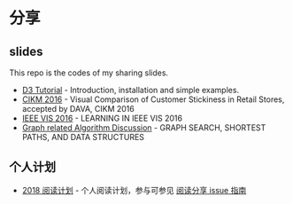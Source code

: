 # 分享

## slides

This repo is the codes of my sharing slides.

- [D3 Tutorial](https://hijiangtao.github.io/slides/s-D3-Basic-Tutorial/) - Introduction, installation and simple examples.
- [CIKM 2016](https://hijiangtao.github.io/slides/s-CIKM2016/DAVA16.pdf) - Visual Comparison of Customer Stickiness in Retail Stores, accepted by DAVA, CIKM 2016
- [IEEE VIS 2016](https://hijiangtao.github.io/slides/s-IEEEVIS2016/) - LEARNING IN IEEE VIS 2016
- [Graph related Algorithm Discussion](https://hijiangtao.github.io/slides/s-Graph-Search-Related/) - GRAPH SEARCH, SHORTEST PATHS, AND DATA STRUCTURES

## 个人计划

- [2018 阅读计划](https://github.com/hijiangtao/slides/issues/1) - 个人阅读计划，参与可参见 [阅读分享 issue 指南](https://github.com/hijiangtao/slides/issues/2)
